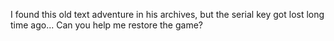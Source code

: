 I found this old text adventure in his archives, but the serial key got lost long time ago... Can you help me restore the game?
